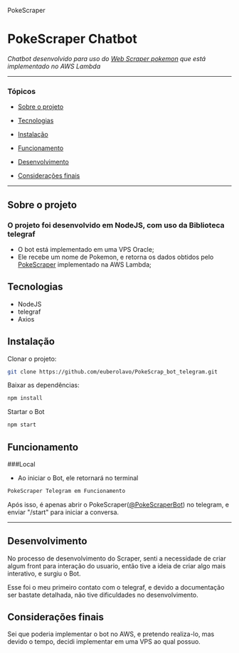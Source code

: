 PokeScraper
# PokeScraper Chatbot

_Chatbot desenvolvido para uso do [Web Scraper pokemon](https://github.com/euberolavo/Scraper_Pokemon_Puppeteer) que está implementado no AWS Lambda_

***********
### Tópicos 

- [Sobre o projeto](#Sobre-o-projeto)

- [Tecnologias](#Tecnologias)

- [Instalação](#Instalação)

- [Funcionamento](#Funcionamento)

- [Desenvolvimento](#Desenvolvimento)

- [Considerações finais](#Considerações-finais)

***********
## Sobre o projeto

### O projeto foi desenvolvido em NodeJS, com uso da Biblioteca telegraf

- O bot está implementado em uma VPS Oracle;
- Ele recebe um nome de Pokemon, e retorna os dados obtidos pelo [PokeScraper](Scraper_Pokemon_Puppeteer) implementado na AWS Lambda;

## Tecnologias
* NodeJS
* telegraf
* Axios

## Instalação
Clonar o projeto:
```bash
git clone https://github.com/euberolavo/PokeScrap_bot_telegram.git
```
Baixar as dependências:
```bash
npm install
```
Startar o Bot
```bash
npm start
```
## Funcionamento

###Local
- Ao iniciar o Bot, ele retornará no terminal 
```bash
PokeScraper Telegram em Funcionamento
```
Após isso, é apenas abrir o PokeScraper([@PokeScraperBot](https://t.me/PokeScraperBot)) no telegram, e enviar "/start" para iniciar a conversa.

*****

## Desenvolvimento
No processo de desenvolvimento do Scraper, senti a necessidade de criar algum front para interação do usuario, então tive a ideia de criar algo mais interativo, e surgiu o Bot.

Esse foi o meu primeiro contato com o telegraf, e devido a documentação ser bastate detalhada, não tive dificuldades no desenvolvimento.

## Considerações finais

Sei que poderia implementar o bot no AWS, e pretendo realiza-lo, mas devido o tempo, decidi implementar em uma VPS ao qual possuo.
